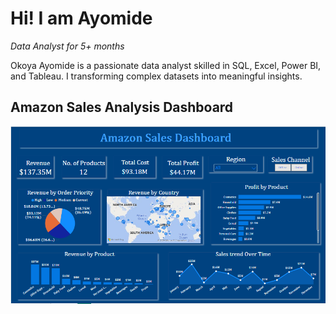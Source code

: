 # Hi! I am Ayomide
*Data Analyst for 5+ months*

Okoya Ayomide is a passionate data analyst skilled in SQL, Excel, Power BI, and Tableau. I transforming complex datasets into meaningful insights. 



## Amazon Sales Analysis Dashboard
![sales analysis](https://github.com/AyomideOkoya/ayomide-s-portfolio/blob/ad419fbec3611f7e8f2e7d08529b6b26d7f9355b/Amazon%20Sales%20Dashboard.png)

